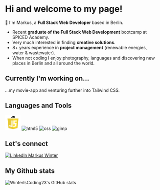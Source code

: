 <!--### Hi there 👋


**WinterIsCoding23/WinterIsCoding23** is a ✨ _special_ ✨ repository because its `README.md` (this file) appears on your GitHub profile.

Here are some ideas to get you started:

- 🔭 I’m currently working on ...
- 🌱 I’m currently learning ...
- 👯 I’m looking to collaborate on ...
- 🤔 I’m looking for help with ...
- 💬 Ask me about ...
- 📫 How to reach me: ...
- 😄 Pronouns: ...
- ⚡ Fun fact: ...
-->

# Hi and welcome to my page!
💬 I'm Markus, a **Full Stack Web Developer** based in Berlin.
  - Recent **graduate of the Full Stack Web Development** bootcamp at SPICED Academy. 
  - Very much interested in finding **creative solutions**.
  - 8+ years experience in **project management** (renewable energies, water & wastewater). 
  - When not coding I enjoy photography, languages and discovering new places in Berlin and all around the world.

## Currently I'm working on...
...my movie-app and venturing further into Tailwind CSS.

<!-- <img src="https://media.giphy.com/media/toXKzaJP3WIgM/giphy.gif" alt="programming guy" width="240" height="144" class="giphy-embed"> -->

## Languages and Tools
<p align="left"> <img src="https://github.com/WinterIsCoding23/WinterIsCoding23/blob/main/javascript-logo.png" alt="javascript" width="50" height="50"/>
<img src="https://upload.wikimedia.org/wikipedia/commons/6/61/HTML5_logo_and_wordmark.svg" alt="html5" width="50" height="50"/> <img src="https://upload.wikimedia.org/wikipedia/commons/d/d5/CSS3_logo_and_wordmark.svg" alt="css" width="50" height="50"/>   
<img src="https://upload.wikimedia.org/wikipedia/commons/4/45/The_GIMP_icon_-_gnome.svg" alt="gimp" width="50" height="50" /></p>

## Let's connect
<a href="https://www.linkedin.com/in/markus-winter-78419079/" target="_blank"><img src="https://upload.wikimedia.org/wikipedia/commons/c/ca/LinkedIn_logo_initials.png" alt="LinkedIn Markus Winter" height="40" width="40"></a>

## My Github stats
<!-- [![WinterIsCoding23's GitHub stats](https://github-readme-stats.vercel.app/api?username=WinterIsCoding23)](https://github.com/WinterIsCoding23/github-readme-stats)
--->

![WinterIsCoding23's GitHub stats](https://github-readme-stats.vercel.app/api?username=WinterIsCoding23&show_icons=true&theme=gruvbox)

<!--- ![Visitor Count](https://profile-counter.glitch.me/{YOUR USER}/count.svg) --->
<!-- ![visitors](https://visitor-badge.glitch.me/badge?page_id=WinterIsCoding23.visitor-badge&left_color=green&right_color=red)
-->
